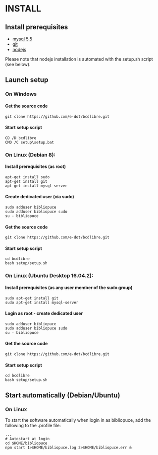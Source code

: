 
# INSTALL

## Install prerequisites

* [mysql 5.5](http://dev.mysql.com/downloads/mysql/)
* [git](https://git-scm.com/)
* [nodejs](https://nodejs.org)

Please note that nodejs installation is automated with the setup.sh script (see below).

## Launch setup

### On Windows

#### Get the source code

    git clone https://github.com/e-dot/bcdlibre.git

#### Start setup script

    CD /D bcdlibre
    CMD /C setup\setup.bat

### On Linux (Debian 8):

#### Install prerequisites (as root)

    apt-get install sudo
    apt-get install git
    apt-get install mysql-server

#### Create dedicated user (via sudo)

    sudo adduser bibliopuce
    sudo adduser bibliopuce sudo
    su - bibliopuce

#### Get the source code

    git clone https://github.com/e-dot/bcdlibre.git

#### Start setup script

    cd bcdlibre
    bash setup/setup.sh

### On Linux (Ubuntu Desktop 16.04.2):

#### Install prerequisites (as any user member of the sudo group)

    sudo apt-get install git
    sudo apt-get install mysql-server

#### Login as root - create dedicated user

    sudo adduser bibliopuce
    sudo adduser bibliopuce sudo
    su - bibliopuce

#### Get the source code

    git clone https://github.com/e-dot/bcdlibre.git

#### Start setup script

    cd bcdlibre
    bash setup/setup.sh

## Start automatically (Debian/Ubuntu)  

### On Linux

To start the software automatically when login in as bibliopuce, add the following to the .profile file:

    ...
    # Autostart at login
    cd $HOME/bibliopuce
    npm start 1>$HOME/bibliopuce.log 2>$HOME/bibliopuce.err &
